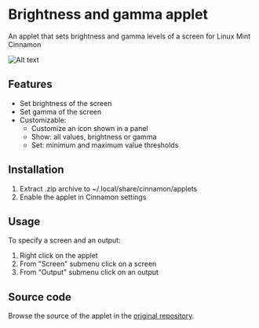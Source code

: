 # Brightness and gamma applet
An applet that sets brightness and gamma levels of a screen for Linux Mint Cinnamon

![Alt text](../master/screenshots/screenshot1.png "Brightness and gamma applet")

## Features
* Set brightness of the screen
* Set gamma of the screen
* Customizable:
  * Customize an icon shown in a panel
  * Show: all values, brightness or gamma
  * Set: minimum and maximum value thresholds

## Installation
1. Extract .zip archive to ~/.local/share/cinnamon/applets
2. Enable the applet in Cinnamon settings

## Usage
To specify a screen and an output:

1. Right click on the applet
2. From "Screen" submenu click on a screen
3. From "Output" submenu click on an output

## Source code
Browse the source of the applet in the [original repository](https://github.com/cardsurf/brightness-and-gamma-applet).

